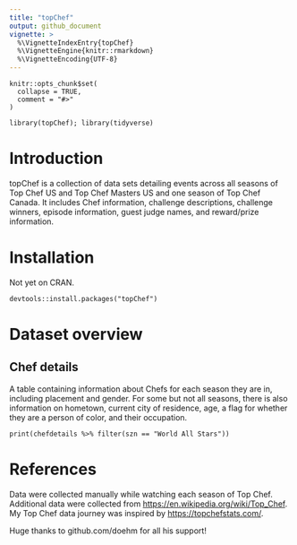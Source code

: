 ```yaml
---
title: "topChef"
output: github_document
vignette: >
  %\VignetteIndexEntry{topChef}
  %\VignetteEngine{knitr::rmarkdown}
  %\VignetteEncoding{UTF-8}
---
```


```{r, include = FALSE}
knitr::opts_chunk$set(
  collapse = TRUE,
  comment = "#>"
)
```

```{r setup}
library(topChef); library(tidyverse)
```
# Introduction
topChef is a collection of data sets detailing events across all seasons of Top Chef US and Top Chef Masters US and one season of Top Chef Canada. It includes Chef information, challenge descriptions, challenge winners, episode information, guest judge names, and reward/prize information.

# Installation
Not yet on CRAN. 
```{r}
devtools::install.packages("topChef")
```

# Dataset overview
## Chef details
A table containing information about Chefs for each season they are in, including placement and gender. For some but not all seasons, there is also information on hometown, current city of residence, age, a flag for whether they are a person of color, and their occupation.
```{r}
print(chefdetails %>% filter(szn == "World All Stars"))
```

# References
Data were collected manually while watching each season of Top Chef. Additional data were collected from https://en.wikipedia.org/wiki/Top_Chef. My Top Chef data journey was inspired by https://topchefstats.com/. 

Huge thanks to github.com/doehm for all his support!

